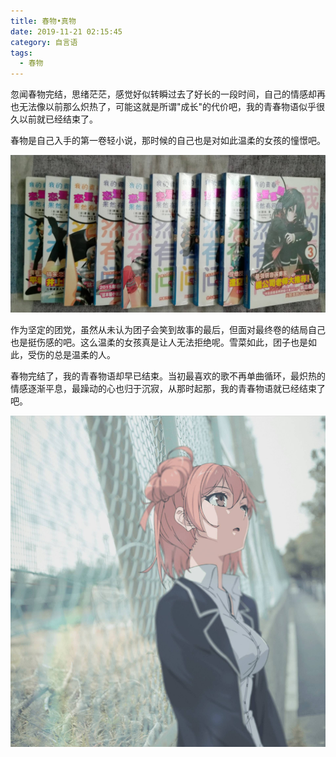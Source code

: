 ```yaml
---
title: 春物•真物
date: 2019-11-21 02:15:45
category: 自言语
tags:
  - 春物
---
```


忽闻春物完结，思绪茫茫，感觉好似转瞬过去了好长的一段时间，自己的情感却再也无法像以前那么炽热了，可能这就是所谓"成长"的代价吧，我的青春物语似乎很久以前就已经结束了。

春物是自己入手的第一卷轻小说，那时候的自己也是对如此温柔的女孩的憧憬吧。

![春物](/IMAGES/2019/春物/春物.jpg)

作为坚定的团党，虽然从未认为团子会笑到故事的最后，但面对最终卷的结局自己也是挺伤感的吧。这么温柔的女孩真是让人无法拒绝呢。雪菜如此，团子也是如此，受伤的总是温柔的人。

春物完结了，我的青春物语却早已结束。当初最喜欢的歌不再单曲循环，最炽热的情感逐渐平息，最躁动的心也归于沉寂，从那时起那，我的青春物语就已经结束了吧。

![团子🍡](/IMAGES/2019/春物/yui.jpg)
